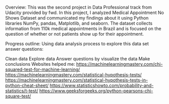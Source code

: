 Overview:
This was the second project in Data Professional track from Udacity provided by fwd. In this project, I analyzed Medical Appointment No Shows Dataset and communicated my findings about it using Python libraries NumPy, pandas, Matplotlib, and seaborn. The dataset collects information from 110k medical appointments in Brazil and is focused on the question of whether or not patients show up for their appointment.

Progress outline:
Using data analysis process to explore this data set answer questions:

Clean data
Explore data
Answer questions by visualize the data
Make conclusions
Websites helped me:
https://machinelearningmastery.com/chi-squared-test-for-machine-learning/
https://machinelearningmastery.com/statistical-hypothesis-tests/
https://machinelearningmastery.com/statistical-hypothesis-tests-in-python-cheat-sheet/
https://www.statisticshowto.com/probability-and-statistics/t-test/
https://www.geeksforgeeks.org/python-pearsons-chi-square-test/
